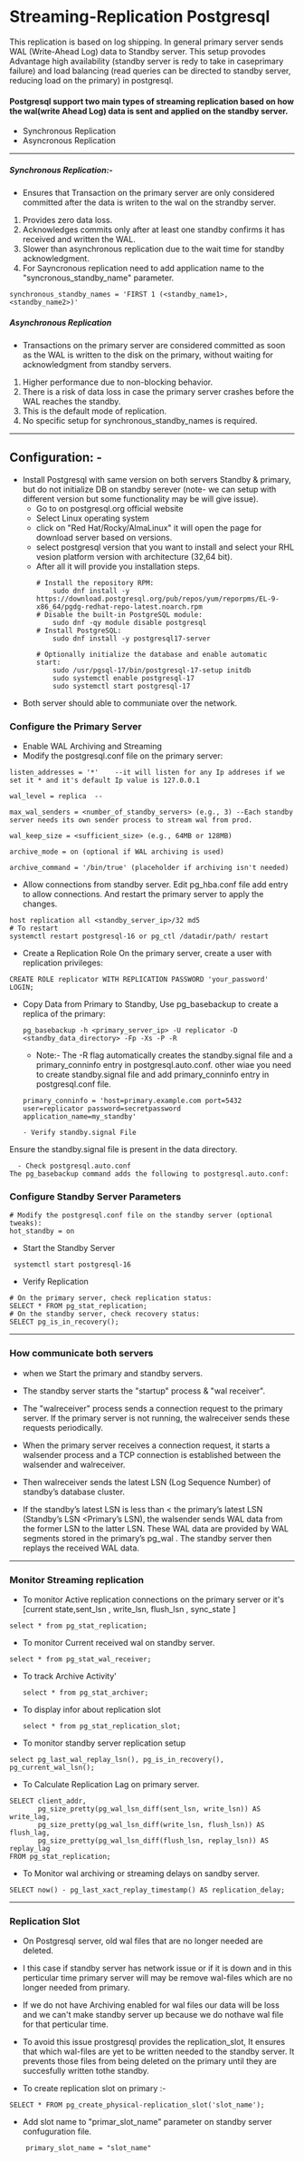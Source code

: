 # Streaming-Replication Postgresql
This replication is based on log shipping. In general primary server sends  WAL (Write-Ahead Log) data to Standby server. This setup provodes Advantage high availability (standby server is redy to take in caseprimary failure) and load balancing (read queries can be directed to standby server, reducing load on the primary) in postgresql.
#### Postgresql support two main types of streaming replication based on how the wal(write Ahead Log) data is sent and applied on the standby server.
- Synchronous Replication
- Asyncronous Replication
-------------------------------------------------------------------------------------------------------------------------------------------------------------------------------
##### Synchronous Replication:- 
- Ensures that Transaction on the primary server are only considered committed after the data is writen to the wal on the strandby server.
1. Provides zero data loss.
2. Acknowledges commits only after at least one standby confirms it has received and written the WAL.
3. Slower than asynchronous replication due to the wait time for standby acknowledgment.
4. For Sayncronous replication need to add application name to the "syncronous_standby_name" parameter.
```
synchronous_standby_names = 'FIRST 1 (<standby_name1>, <standby_name2>)'
```
##### Asynchronous Replication
- Transactions on the primary server are considered committed as soon as the WAL is written to the disk on the primary, without waiting for acknowledgment from standby servers.
1. Higher performance due to non-blocking behavior.
2. There is a risk of data loss in case the primary server crashes before the WAL reaches the standby.
3. This is the default mode of replication.
4. No specific setup for synchronous_standby_names is required.

-----------------------------------------------------------------------------------------------------------------------------------------------------------------------------

## Configuration: -
- Install Postgresql with same version on both servers Standby & primary, but do not initialize DB on standby serever (note- we can setup with different version but some functionality may be will give issue).
    - Go to on postgresql.org official website
    - Select Linux operating system
    - click on "Red Hat/Rocky/AlmaLinux" it will open the page for download server based on versions.
    - select postgresql version that you want to install and select your RHL vesion platform version with architecture (32,64 bit).
    - After all it will provide you installation steps.
      ```
      # Install the repository RPM:
          sudo dnf install -y https://download.postgresql.org/pub/repos/yum/reporpms/EL-9-x86_64/pgdg-redhat-repo-latest.noarch.rpm
      # Disable the built-in PostgreSQL module:
          sudo dnf -qy module disable postgresql
      # Install PostgreSQL:
          sudo dnf install -y postgresql17-server

      # Optionally initialize the database and enable automatic start:
          sudo /usr/pgsql-17/bin/postgresql-17-setup initdb
          sudo systemctl enable postgresql-17
          sudo systemctl start postgresql-17
      ```
- Both server should able to communiate over the network.
### Configure the Primary Server
- Enable WAL Archiving and Streaming
- Modify the postgresql.conf file on the primary server:
```
listen_addresses = '*'    --it will listen for any Ip addreses if we set it * and it's default Ip value is 127.0.0.1
 
wal_level = replica  --
 
max_wal_senders = <number_of_standby_servers> (e.g., 3) --Each standby server needs its own sender process to stream wal from prod.
 
wal_keep_size = <sufficient_size> (e.g., 64MB or 128MB)
 
archive_mode = on (optional if WAL archiving is used)

archive_command = '/bin/true' (placeholder if archiving isn't needed)
```
- Allow connections from standby server. Edit pg_hba.conf file add entry to allow connections. And restart the primary server to apply the changes.
```
host replication all <standby_server_ip>/32 md5
# To restart
systemctl restart postgresql-16 or pg_ctl /datadir/path/ restart 
```
- Create a Replication Role On the primary server, create a user with replication privileges:
```
CREATE ROLE replicator WITH REPLICATION PASSWORD 'your_password' LOGIN;
```
- Copy Data from Primary to Standby, Use pg_basebackup to create a replica of the primary:
  ```
  pg_basebackup -h <primary_server_ip> -U replicator -D <standby_data_directory> -Fp -Xs -P -R
  ```
    - Note:- The -R flag automatically creates the standby.signal file and a primary_conninfo entry in postgresql.auto.conf. other wiae you need to create standby.signal file and add primary_conninfo entry in postgresql.conf file.
    ```
    primary_conninfo = 'host=primary.example.com port=5432 user=replicator password=secretpassword application_name=my_standby'
    ```
      - Verify standby.signal File
Ensure the standby.signal file is present in the data directory.

      - Check postgresql.auto.conf
    The pg_basebackup command adds the following to postgresql.auto.conf:

### Configure Standby Server Parameters
```
# Modify the postgresql.conf file on the standby server (optional tweaks):
hot_standby = on
```
- Start the Standby Server
 ```
  systemctl start postgresql-16
 ```
- Verify Replication
```
# On the primary server, check replication status:
SELECT * FROM pg_stat_replication;
# On the standby server, check recovery status:
SELECT pg_is_in_recovery();
```
------------------------------------------------------------------------------------------------------------------------------------------------------------------------
### How communicate both servers
- when we Start the primary and standby servers.
- The standby server starts the "startup" process & "wal receiver".
- The "walreceiver" process sends a connection request to the primary server. If the primary server is not running, the walreceiver sends these requests periodically.
  
- When the primary server receives a connection request, it starts a walsender process and a TCP connection is established between the walsender and walreceiver.
- Then walreceiver sends the latest LSN (Log Sequence Number) of standby’s database cluster. 
- If the standby’s latest LSN is less than < the primary’s latest LSN (Standby’s LSN  <Primary’s LSN), the walsender sends WAL data from the former LSN to the latter LSN. These WAL data are provided by WAL segments stored in the primary’s pg_wal . The standby server then replays the received WAL data.

--------------------------------------------------------------------------------------------------------------------------------------------------------------------------

### Monitor Streaming replication

- To monitor Active replication connections on the primary server or it's [current state,sent_lsn , write_lsn, flush_lsn , sync_state ]

``` 
select * from pg_stat_replication;
 ```
- To monitor Current received wal on standby server.

```
select * from pg_stat_wal_receiver;
```
- To track Archive Activity'
  ```
  select * from pg_stat_archiver;
  ```
- To display infor about replication slot
  ```
  select * from pg_stat_replication_slot;
  ```
- To monitor standby server replication setup
```
select pg_last_wal_replay_lsn(), pg_is_in_recovery(), pg_current_wal_lsn();

```

- To Calculate Replication Lag on primary server.
```
SELECT client_addr,
       pg_size_pretty(pg_wal_lsn_diff(sent_lsn, write_lsn)) AS write_lag,
       pg_size_pretty(pg_wal_lsn_diff(write_lsn, flush_lsn)) AS flush_lag,
       pg_size_pretty(pg_wal_lsn_diff(flush_lsn, replay_lsn)) AS replay_lag
FROM pg_stat_replication;
```
- To Monitor wal archiving or streaming delays on sandby server.
```
SELECT now() - pg_last_xact_replay_timestamp() AS replication_delay;
```
----------------------------------------------------------------------------------------------------------------------------------------------------------------------------
### Replication Slot
- On Postgresql server, old wal files that are no longer needed  are deleted. 
- I this case if standby server has network issue or if it is down and in this perticular time primary server will may be remove wal-files which are no longer needed from primary. 
- If we do not have Archiving enabled for wal files our data will be loss and we can't make standby server up because we do nothave wal file for that perticular time.
- To avoid this issue prostgresql provides the replication_slot, It ensures that which  wal-files are yet to be written needed to the standby server. It prevents those files from being deleted on the primary until they are succesfully written tothe standby.

- To create replication slot on primary :- 
```
SELECT * FROM pg_create_physical-replication_slot('slot_name');

```
- Add slot name to "primar_slot_name" parameter on standby server confuguration file.
```
	primary_slot_name = "slot_name"
```

  
    
